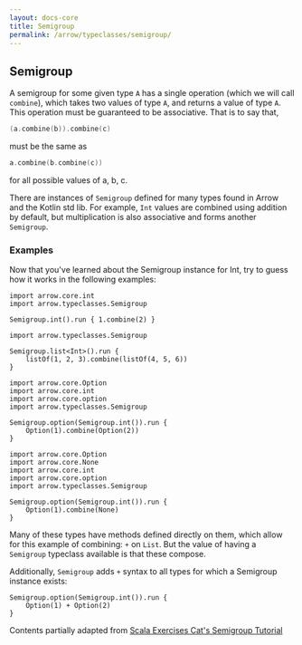 ```yaml
---
layout: docs-core
title: Semigroup
permalink: /arrow/typeclasses/semigroup/
---
```


## Semigroup




A semigroup for some given type `A` has a single operation (which we will call `combine`), which takes two values of type `A`, and returns a value of type `A`. This operation must be guaranteed to be associative. That is to say that,

```kotlin
(a.combine(b)).combine(c)
```

must be the same as

```kotlin
a.combine(b.combine(c))
```

for all possible values of a, b, c.

There are instances of `Semigroup` defined for many types found in Arrow and the Kotlin std lib.
For example, `Int` values are combined using addition by default, but multiplication is also associative and forms another `Semigroup`.

### Examples

Now that you've learned about the Semigroup instance for Int, try to guess how it works in the following examples:

```kotlin:ank
import arrow.core.int
import arrow.typeclasses.Semigroup

Semigroup.int().run { 1.combine(2) }
```

```kotlin:ank
import arrow.typeclasses.Semigroup

Semigroup.list<Int>().run {
    listOf(1, 2, 3).combine(listOf(4, 5, 6))
}
```

```kotlin:ank
import arrow.core.Option
import arrow.core.int
import arrow.core.option
import arrow.typeclasses.Semigroup

Semigroup.option(Semigroup.int()).run {
    Option(1).combine(Option(2))
}
```

```kotlin:ank
import arrow.core.Option
import arrow.core.None
import arrow.core.int
import arrow.core.option
import arrow.typeclasses.Semigroup

Semigroup.option(Semigroup.int()).run {
    Option(1).combine(None)
}
```

Many of these types have methods defined directly on them, which allow for this example of combining: `+` on `List`. But the value of having a `Semigroup` typeclass available is that these compose.

Additionally, `Semigroup` adds `+` syntax to all types for which a Semigroup instance exists:

```kotlin:ank
Semigroup.option(Semigroup.int()).run {
    Option(1) + Option(2)
}
```

Contents partially adapted from [Scala Exercises Cat's Semigroup Tutorial](https://www.scala-exercises.org/cats/semigroup)
